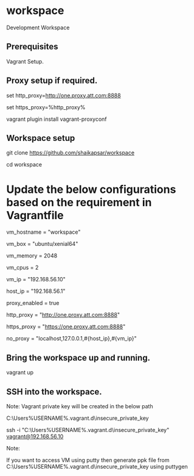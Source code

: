 # workspace
Development Workspace

## Prerequisites

Vagrant Setup.

## Proxy setup if required.

set http_proxy=http://one.proxy.att.com:8888

set https_proxy=%http_proxy%

vagrant plugin install vagrant-proxyconf

## Workspace setup

git clone https://github.com/shaikapsar/workspace

cd workspace

# Update the below configurations based on the requirement in Vagrantfile

vm_hostname   = "workspace"

vm_box        = "ubuntu/xenial64"

vm_memory     = 2048

vm_cpus       = 2

vm_ip         = "192.168.56.10"

host_ip       = "192.168.56.1"

proxy_enabled = true

http_proxy    = "http://one.proxy.att.com:8888"

https_proxy   = "https://one.proxy.att.com:8888"

no_proxy      = "localhost,127.0.0.1,#{host_ip},#{vm_ip}"


## Bring the workspace up and running.

vagrant up

## SSH into the workspace.

Note: Vagrant private key will be created in the below path

C:\Users\%USERNAME%\.vagrant.d\insecure_private_key

ssh -i "C:\Users\%USERNAME%\.vagrant.d\insecure_private_key" vagrant@192.168.56.10

Note: 

If you want to access VM using putty then generate ppk file from C:\Users\%USERNAME%\.vagrant.d\insecure_private_key using puttygen

